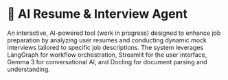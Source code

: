 # 🧠 AI Resume & Interview Agent  

An interactive, AI-powered tool (work in progress) designed to enhance job preparation by analyzing user resumes and conducting dynamic mock interviews tailored to specific job descriptions. The system leverages LangGraph for workflow orchestration, Streamlit for the user interface, Gemma 3 for conversational AI, and Docling for document parsing and understanding.
